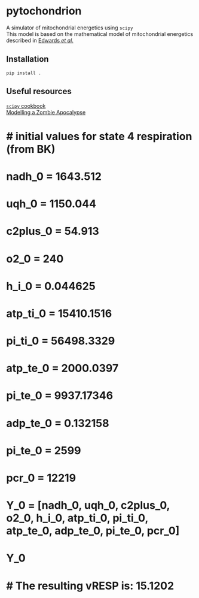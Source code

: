 # pytochondrion

A simulator of mitochondrial energetics using `scipy`  
This model is based on the mathematical model of mitochondrial energetics described in [Edwards *et al.*]()

## Installation
```[bash]
pip install .
```

## Useful resources
[`scipy` cookbook](https://scipy-cookbook.readthedocs.io/)  
[Modelling a Zombie Apocalypse](https://scipy-cookbook.readthedocs.io/items/Zombie_Apocalypse_ODEINT.html)


# # initial values for state 4 respiration (from BK)
# nadh_0 = 1643.512
# uqh_0 = 1150.044
# c2plus_0 = 54.913
# o2_0 = 240
# h_i_0 = 0.044625
# atp_ti_0 = 15410.1516
# pi_ti_0 = 56498.3329
# atp_te_0 = 2000.0397
# pi_te_0 = 9937.17346
# adp_te_0 = 0.132158
# pi_te_0 = 2599
# pcr_0 = 12219

# Y_0 = [nadh_0, uqh_0, c2plus_0, o2_0, h_i_0, atp_ti_0, pi_ti_0, atp_te_0, adp_te_0, pi_te_0, pcr_0]
# Y_0
# # The resulting vRESP is: 15.1202
